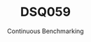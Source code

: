 ---
layout: docu
title: DSQ059
subtitle: Continuous Benchmarking
selected: TPC-DS
expanded: Benchmarking
benchmark: /individual_results/DSQ059.html
---